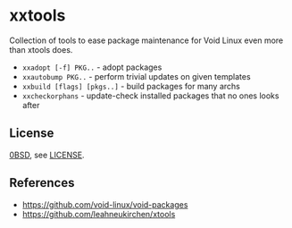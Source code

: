 # xxtools

Collection of tools to ease package maintenance for Void Linux even more than
xtools does.

* `xxadopt [-f] PKG..` - adopt packages
* `xxautobump PKG..` - perform trivial updates on given templates
* `xxbuild [flags] [pkgs..]` - build packages for many archs
* `xxcheckorphans` - update-check installed packages that no ones looks after

## License

[0BSD](https://spdx.org/licenses/0BSD.html), see [LICENSE](./LICENSE).

## References

* https://github.com/void-linux/void-packages
* https://github.com/leahneukirchen/xtools

